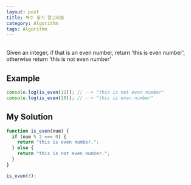 ```yaml
---
layout: post
title: 짝수 찾기 알고리즘
category: Algorithm
tags: Algorithm
---
```


<br>
Given an integer, if that is an even number, return 'this is even number', otherwise return 'this is not even number'

## Example

```jsx
console.log(is_even(11)); // --> "this is not even number"
console.log(is_even(10)); // --> "this is even number"
```

## My Solution

```jsx
function is_even(num) {
  if (num % 2 === 0) {
    return "this is even number.";
  } else {
    return "this is not even number.";
  }
}

is_even(3);
```
